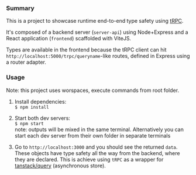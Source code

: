 ### Summary

This is a project to showcase runtime end-to-end type safety using [tRPC](https://trpc.io).

It's composed of a backend server (`server-api`) using Node+Express and a React application (`frontend`) scaffolded with ViteJS.

Types are available in the frontend because the tRPC client can hit `http://localhost:5000/trpc/queryname`-like routes, defined in Express using a router adapter.

### Usage

Note: this project uses worspaces, execute commands from root folder.

1. Install dependencies:  
   `$ npm install`

2. Start both dev servers:  
   `$ npm start`  
note: outputs will be mixed in the same terminal. Alternatively you can start each dev server from their own folder in separate terminals

3. Go to `http://localhost:3000` and you should see the returned `data`. These objects have type safety all the way from the backend, where they are declared. This is achieve using `tRPC` as a wrapper for [tanstack/query](https://github.com/tanstack/query) (asynchronous store).
